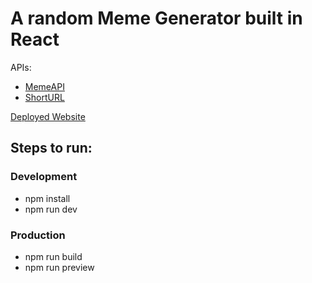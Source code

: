 # A random Meme Generator built in React
APIs:
- [MemeAPI](https://github.com/D3vd/Meme_Api)
- [ShortURL](https://rapidapi.com/Walter678/api/shorturl9)

[Deployed Website](https://ted-meme-r.vercel.app/)

## Steps to run:
### Development
- npm install
- npm run dev
### Production
- npm run build
- npm run preview
